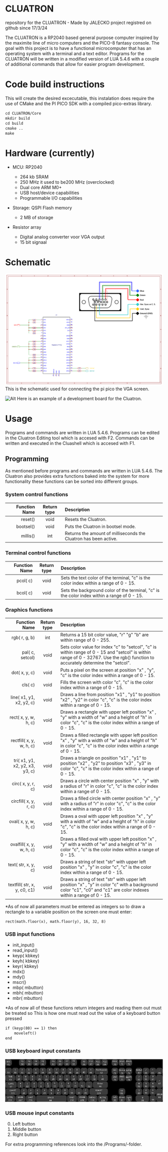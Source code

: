 # CLUATRON
repository for the CLUATRON - Made by JALECKO
project registred on github since 17/3/24

The CLUATRON is a RP2040 based general purpose computer inspired by the maximite line of micro computers and the PICO-8 fantasy console.
The goal with this project is to have a functional microcomputer that has an operating system with a terminal and a text editor.
Programs for the CLUATRON will be written in a modified version of LUA 5.4.6 with a couple of additional commands that allow for easier program development.


# Code build instructions 
This will create the desired excecutable, this instalation does require the use of CMake and the PI PICO SDK with a compiled pico-extras library.

```
cd CLUATRON/Core
mkdir build
cd build
cmake ..
make
```

# Hardware (currently)
- MCU: RP2040
	- 264 kb SRAM
	- 250 MHz it used to be200 MHz (overclocked)
	- Dual core ARM M0+
	- USB host/device capabilities
	- Programmable I/O capabilities

- Storage: QSPI Flash memory
	 - 2 MB of storage

- Resistor array
	- Digital analog converter voor VGA output
	- 15 bit signaal


# Schematic
![Alt](/pictures/VGA_connection_schematic.png)
This is the schematic used for connecting the pi pico the VGA screen.

![Alt](/pictures/board_exampl.png)
Here is an example of a development board for the Cluatron.

# Usage
Programs and commands are written in LUA 5.4.6.
Programs can be edited in the Cluatron Editing tool which is accesed with F2.
Commands can be written and executed in the Cluashell which is accesed with F1.

## Programming
As mentioned before programs and commands are written in LUA 5.4.6.
The Cluatron also provides extra functions baked into the system for more functionality these functions can be sorted into different groups.

### System control functions

| Function Name | Return type | Description |
|          ---: | :---: | :---        |
| reset()       | void         | Resets the Cluatron. |
| bootsel() | void | Puts the Cluatron in bootsel mode. |
| millis() | int | Returns the amount of milliseconds the Cluatron has been active. |

### Terminal control functions
| Function Name | Return type | Description |
|          ---: | :---: | :---        |
| pcol( c) | void | Sets the text color of the terminal, "c" is the color index within a range of 0 - 15. |
| bcol( c) | void | Sets the background color of the terminal, "c" is the color index within a range of 0 - 15. | 

### Graphics functions
| Function Name | Return type | Description |
|          ---: | :---: | :---        |
| rgb( r, g, b) | int | Returns a 15 bit color value, "r" "g" "b" are within range of 0 - 255. |
| pal( c, setcol) | void | Sets color value for index "c" to "setcol", "c" is within range of 0 - 15 and "setcol" is within range of 0 - 32767. Use the rgb() function to accurately determine the "setcol". |
| dot( x, y, c) | void | Puts a pixel on the screen at position "x" , "y", "c" is the color index within a range of 0 - 15. |
| cls( c) | void | Fills the screen with color "c", "c" is the color index within a range of 0 - 15. |
| line( x1, y1, x2, y2, c) | void | Draws a line from position "x1" , "y1" to position "x2" , "y2" in color "c", "c" is the color index within a range of 0 - 15. |
| rect( x, y, w, h, c) | void | Draws a rectangle with upper left position "x" , "y" with a width of "w" and a height of "h" in color "c", "c" is the color index within a range of 0 - 15. |
| rectfill( x, y, w, h, c) | void | Draws a filled rectangle with upper left position "x" , "y" with a width of "w" and a height of "h" in color "c", "c" is the color index within a range of 0 - 15. |
| tri( x1, y1, x2, y2, x3, y3, c) | void | Draws a triangle on position "x1" , "y1" to position "x2" , "y2" to position "x3" , "y3"  in color "c", "c" is the color index within a range of 0 - 15. |
| circ( x, y, r, c) | void | Draws a circle with center position "x" , "y" with a radius of "r" in color "c", "c" is the color index within a range of 0 - 15. |
| circfill( x, y, r, c) | void | Draws a filled circle with center position "x" , "y" with a radius of "r" in color "c", "c" is the color index within a range of 0 - 15. |
| oval( x, y, w, h, c) | void | Draws a oval with upper left position "x" , "y" with a width of "w" and a height of "h" in color "c", "c" is the color index within a range of 0 - 15. |
| ovalfill( x, y, w, h, c) | void | Draws a filled oval with upper left position "x" , "y" with a width of "w" and a height of "h" in color "c", "c" is the color index within a range of 0 - 15. |
| text( str, x, y, c) | void | Draws a string of text "str" with upper left position "x" , "y" in color "c", "c" is the color index within a range of 0 - 15. |
| textfill( str, x, y, c0, c1) | void | Draws a string of text "str" with upper left position "x" , "y" in color "c" with a background color "c1", "c0" and "c1" are color indexes within a range of 0 - 15. |

*As of now all parameters must be entered as integers so to draw a rectangle to a variable position on the screen one must enter:
```
rect(math.floor(x), math.floor(y), 16, 32, 8)
```

### USB input functions
- init_input()
- read_input()
- keyp( kbkey)
- keyh( kbkey)
- keyr( kbkey)
- mdx()
- mdy()
- mscr()
- mbp( mbutton)
- mbh( mbutton)
- mbr( mbutton)

*As of now all of these functions return integers and reading them out must be treated so
This is how one must read out the value of a keyboard button pressed
```
if (keyp(80) == 1) then
	moveleft()
end
```

### USB keyboard input constants
![Alt](/pictures/USBkbmap.png)

### USB mouse input constants
0. Left button
1. Middle button
2. Right button

For extra programming references look into the /Programs/-folder.
